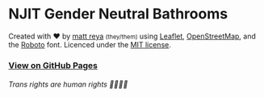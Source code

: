 # NJIT Gender Neutral Bathrooms
Created with ❤️ by [matt reya](https://github.com/matt-reya) <small>(they/them)</small> using [Leaflet](https://leafletjs.com), [OpenStreetMap](https://www.openstreetmap.org), and the [Roboto](https://fonts.google.com/specimen/Roboto) font. Licenced under the [MIT license](LICENSE.md).
### [View on GitHub Pages](https://matt-reya.github.io/njit-genderneutral)
###### Trans rights are human rights 🏳️‍🌈🏳️‍⚧️